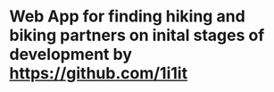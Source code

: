 # Web App for finding hiking and biking partners on inital stages of development by https://github.com/1i1it
